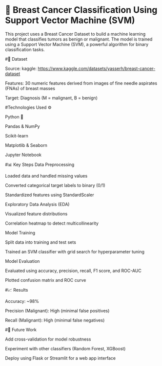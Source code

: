 # 🧠 Breast Cancer Classification Using Support Vector Machine (SVM)


This project uses a Breast Cancer Dataset to build a machine learning model that classifies tumors as benign or malignant. The model is trained using a Support Vector Machine (SVM), a powerful algorithm for binary classification tasks.

#🧬 Dataset

Source: kaggle: https://www.kaggle.com/datasets/yasserh/breast-cancer-dataset

Features: 30 numeric features derived from images of fine needle aspirates (FNAs) of breast masses

Target: Diagnosis (M = malignant, B = benign)

#Technologies Used ⚙️

Python 🐍

Pandas & NumPy

Scikit-learn

Matplotlib & Seaborn

Jupyter Notebook

#📊 Key Steps
Data Preprocessing


Loaded data and handled missing values

Converted categorical target labels to binary (0/1)

Standardized features using StandardScaler

Exploratory Data Analysis (EDA)

Visualized feature distributions

Correlation heatmap to detect multicollinearity

Model Training

Split data into training and test sets

Trained an SVM classifier with grid search for hyperparameter tuning

Model Evaluation

Evaluated using accuracy, precision, recall, F1 score, and ROC-AUC

Plotted confusion matrix and ROC curve

#📈 Results

Accuracy: ~98%

Precision (Malignant): High (minimal false positives)

Recall (Malignant): High (minimal false negatives)


#📌 Future Work

Add cross-validation for model robustness

Experiment with other classifiers (Random Forest, XGBoost)

Deploy using Flask or Streamlit for a web app interface


